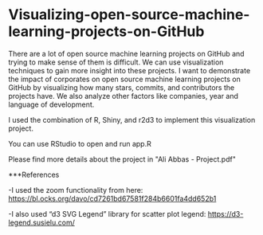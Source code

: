 # Visualizing-open-source-machine-learning-projects-on-GitHub
There are a lot of open source machine learning projects on GitHub and trying to make sense of them is
difficult. We can use visualization techniques to gain more insight into these projects. I want to
demonstrate the impact of corporates on open source machine learning projects on GitHub by
visualizing how many stars, commits, and contributors the projects have. We also analyze other factors
like companies, year and language of development.

I used the combination of R, Shiny, and r2d3 to implement this visualization project.

You can use RStudio to open and run app.R

Please find more details about the project in "Ali Abbas - Project.pdf"

***References

-I used the zoom functionality from here:
https://bl.ocks.org/davo/cd7261bd67581f284b6601fa4dd652b1

-I also used “d3 SVG Legend” library for scatter plot legend:
https://d3-legend.susielu.com/

